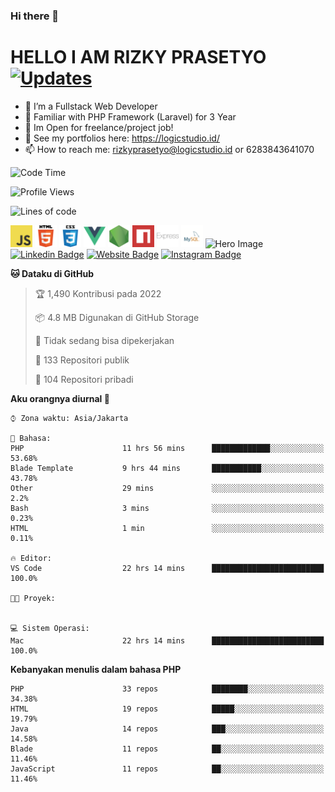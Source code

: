 ### Hi there 👋
# HELLO I AM RIZKY PRASETYO  <a href="https://github.com/r1zkyPrasetyo?tab=followers" target="_blank"><img alt="Updates" src="https://img.shields.io/badge/--000000?style=flat-square&logo=RSS&logoColor=white"></a>

- 🔭 I’m a Fullstack Web Developer
- 🌱 Familiar with PHP Framework (Laravel) for 3 Year
- 📂 Im Open for freelance/project job!
- 🧷 See my portfolios here: https://logicstudio.id/
- 📫 How to reach me: rizkyprasetyo@logicstudio.id or 6283843641070

<!--START_SECTION:waka-->
![Code Time](http://img.shields.io/badge/Code%20Time-1%2C223%20hrs%2056%20mins-blue)

![Profile Views](http://img.shields.io/badge/Profil%20dilihat-0-blue)

![Lines of code](https://img.shields.io/badge/Sejak%20Hello%20World%20aku%20telah%20menulis-32%20Million%20baris%20kode-blue)

<code><img height="35" src="https://raw.githubusercontent.com/github/explore/80688e429a7d4ef2fca1e82350fe8e3517d3494d/topics/javascript/javascript.png"></code>
<code><img height="35" src="https://raw.githubusercontent.com/github/explore/80688e429a7d4ef2fca1e82350fe8e3517d3494d/topics/html/html.png"></code>
<code><img height="35" src="https://raw.githubusercontent.com/github/explore/80688e429a7d4ef2fca1e82350fe8e3517d3494d/topics/css/css.png"></code>
<code><img height="35" src="https://raw.githubusercontent.com/github/explore/5c058a388828bb5fde0bcafd4bc867b5bb3f26f3/topics/vue/vue.png"></code>
<code><img height="35" src="https://raw.githubusercontent.com/github/explore/80688e429a7d4ef2fca1e82350fe8e3517d3494d/topics/nodejs/nodejs.png"></code>
<code><img height="35" src="https://raw.githubusercontent.com/github/explore/80688e429a7d4ef2fca1e82350fe8e3517d3494d/topics/npm/npm.png"></code>
<code><img height="35" src="https://raw.githubusercontent.com/github/explore/80688e429a7d4ef2fca1e82350fe8e3517d3494d/topics/express/express.png"></code>
<code><img height="35" src="https://raw.githubusercontent.com/github/explore/80688e429a7d4ef2fca1e82350fe8e3517d3494d/topics/mysql/mysql.png"></code>
![Hero Image](hero-image.gif)
<br>
[![Linkedin Badge](https://img.shields.io/badge/-LinkedIn-0e76a8?style=flat-square&logo=Linkedin&logoColor=white)](https://www.linkedin.com/in/rizky-prasetyo/)
[![Website Badge](https://img.shields.io/badge/Website-3b5998?style=flat-square&logo=google-chrome&logoColor=white)](https://logicstudio.id/)
[![Instagram Badge](https://img.shields.io/badge/-Instagram-e4405f?style=flat-square&logo=Instagram&logoColor=white)](https://instagram.com/rprasetyo10)

**🐱 Dataku di GitHub** 

> 🏆 1,490 Kontribusi pada 2022
 > 
> 📦 4.8 MB Digunakan di GitHub Storage 
 > 
> 🚫 Tidak sedang bisa dipekerjakan
 > 
> 📜 133 Repositori publik 
 > 
> 🔑 104 Repositori pribadi  
 > 
**Aku orangnya diurnal 🐤** 

```text
⌚︎ Zona waktu: Asia/Jakarta

💬 Bahasa: 
PHP                      11 hrs 56 mins      █████████████░░░░░░░░░░░░   53.68% 
Blade Template           9 hrs 44 mins       ███████████░░░░░░░░░░░░░░   43.78% 
Other                    29 mins             ░░░░░░░░░░░░░░░░░░░░░░░░░   2.2% 
Bash                     3 mins              ░░░░░░░░░░░░░░░░░░░░░░░░░   0.23% 
HTML                     1 min               ░░░░░░░░░░░░░░░░░░░░░░░░░   0.11%

🔥 Editor: 
VS Code                  22 hrs 14 mins      █████████████████████████   100.0%

🐱‍💻 Proyek: 


💻 Sistem Operasi: 
Mac                      22 hrs 14 mins      █████████████████████████   100.0%

```

**Kebanyakan menulis dalam bahasa PHP** 

```text
PHP                      33 repos            ████████░░░░░░░░░░░░░░░░░   34.38% 
HTML                     19 repos            █████░░░░░░░░░░░░░░░░░░░░   19.79% 
Java                     14 repos            ███░░░░░░░░░░░░░░░░░░░░░░   14.58% 
Blade                    11 repos            ██░░░░░░░░░░░░░░░░░░░░░░░   11.46% 
JavaScript               11 repos            ██░░░░░░░░░░░░░░░░░░░░░░░   11.46%

```
